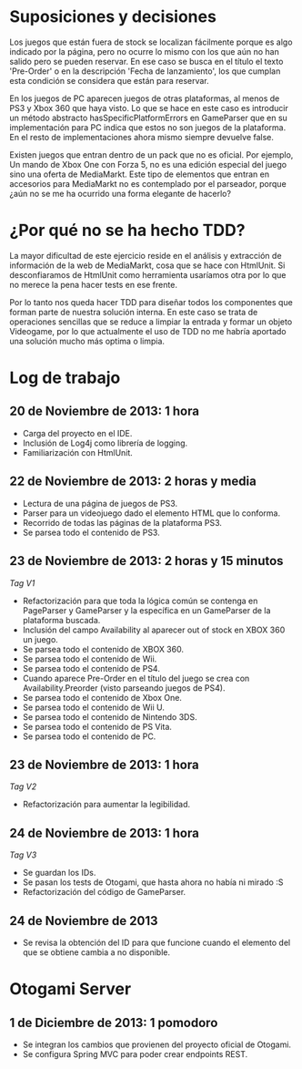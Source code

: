 # Suposiciones y decisiones

Los juegos que están fuera de stock se localizan fácilmente porque es algo indicado por la página, pero no ocurre lo
mismo con los que aún no han salido pero se pueden reservar. En ese caso se busca en el título el texto 'Pre-Order' o
en la descripción 'Fecha de lanzamiento', los que cumplan esta condición se considera que están para reservar.

En los juegos de PC aparecen juegos de otras plataformas, al menos de PS3 y Xbox 360 que haya visto. Lo que se hace en
este caso es introducir un método abstracto hasSpecificPlatformErrors en GameParser que en su implementación para
PC indica que estos no son juegos de la plataforma. En el resto de implementaciones ahora mismo siempre devuelve false.

Existen juegos que entran dentro de un pack que no es oficial. Por ejemplo, Un mando de Xbox One con Forza 5, no es una
edición especial del juego sino una oferta de MediaMarkt. Este tipo de elementos que entran en accesorios para
MediaMarkt no es contemplado por el parseador, porque ¿aún no se me ha ocurrido una forma elegante de hacerlo?


# ¿Por qué no se ha hecho TDD?

La mayor dificultad de este ejercicio reside en el análisis y extracción de información de la web de MediaMarkt, cosa
que se hace con HtmlUnit. Si desconfiaramos de HtmlUnit como herramienta usaríamos otra por lo que no merece la pena
hacer tests en ese frente.

Por lo tanto nos queda hacer TDD para diseñar todos los componentes que forman parte de nuestra solución interna. En
este caso se trata de operaciones sencillas que se reduce a limpiar la entrada y formar un objeto Videogame, por lo que
actualmente el uso de TDD no me habría aportado una solución mucho más optima o limpia.

# Log de trabajo

## 20 de Noviembre de 2013: 1 hora

* Carga del proyecto en el IDE.
* Inclusión de Log4j como librería de logging.
* Familiarización con HtmlUnit.

## 22 de Noviembre de 2013: 2 horas y media

* Lectura de una página de juegos de PS3.
* Parser para un videojuego dado el elemento HTML que lo conforma.
* Recorrido de todas las páginas de la plataforma PS3.
* Se parsea todo el contenido de PS3.

## 23 de Noviembre de 2013: 2 horas y 15 minutos

*Tag V1*

* Refactorización para que toda la lógica común se contenga en PageParser y GameParser y la específica en un GameParser
de la plataforma buscada.
* Inclusión del campo Availability al aparecer out of stock en XBOX 360 un juego.
* Se parsea todo el contenido de XBOX 360.
* Se parsea todo el contenido de Wii.
* Se parsea todo el contenido de PS4.
* Cuando aparece Pre-Order en el título del juego se crea con Availability.Preorder (visto parseando juegos de PS4).
* Se parsea todo el contenido de Xbox One.
* Se parsea todo el contenido de Wii U.
* Se parsea todo el contenido de Nintendo 3DS.
* Se parsea todo el contenido de PS Vita.
* Se parsea todo el contenido de PC.

## 23 de Noviembre de 2013: 1 hora

*Tag V2*

* Refactorización para aumentar la legibilidad.

## 24 de Noviembre de 2013: 1 hora

*Tag V3*

* Se guardan los IDs.
* Se pasan los tests de Otogami, que hasta ahora no había ni mirado :S
* Refactorización del código de GameParser.

## 24 de Noviembre de 2013

* Se revisa la obtención del ID para que funcione cuando el elemento del que se obtiene cambia a no disponible.

# Otogami Server

## 1 de Diciembre de 2013: 1 pomodoro

* Se integran los cambios que provienen del proyecto oficial de Otogami.
* Se configura Spring MVC para poder crear endpoints REST.
